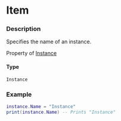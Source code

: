 # Item
### Description
Specifies the name of an instance.

Property of [Instance](/classes/Instance/)

#### Type
`Instance`

### Example
```lua
instance.Name = "Instance"
print(instance.Name) -- Prints "Instance"
```

